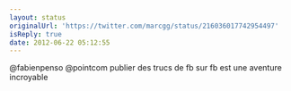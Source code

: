 ```yaml
---
layout: status
originalUrl: 'https://twitter.com/marcgg/status/216036017742954497'
isReply: true
date: 2012-06-22 05:12:55
---
```


@fabienpenso @pointcom publier des trucs de fb sur fb est une aventure incroyable
